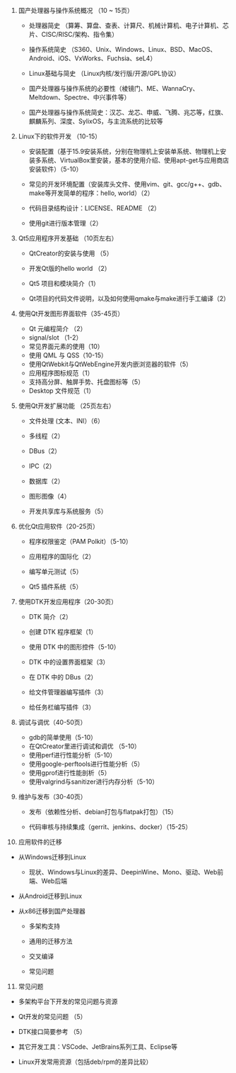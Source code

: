1. 国产处理器与操作系统概况 （10 ~ 15页）

    * 处理器简史 （算筹、算盘、查表、计算尺、机械计算机、电子计算机、芯片、CISC/RISC/架构、指令集）

    * 操作系统简史 （S360、Unix、Windows、Linux、BSD、MacOS、Android、iOS、VxWorks、Fuchsia、seL4）

    * Linux基础与简史 （Linux内核/发行版/开源/GPL协议）

    * 国产处理器与操作系统的必要性（棱镜门、ME、WannaCry、Meltdown、Spectre、中兴事件等）

    * 国产处理器与操作系统简史：汉芯、龙芯、申威、飞腾、兆芯等，红旗、麒麟系列、深度、SylixOS，与主流系统的比较等
2. Linux下的软件开发 （10-15）

    * 安装配置（基于15.9安装系统，分别在物理机上安装单系统、物理机上安装多系统、VirtualBox里安装，基本的使用介绍、使用apt-get与应用商店安装软件）（5-10）

    * 常见的开发环境配置（安装库头文件、使用vim、git、gcc/g++、gdb、make等开发简单的程序：hello, world）（2）

    * 代码目录结构设计：LICENSE、README （2）

    * 使用git进行版本管理（2）
3. Qt5应用程序开发基础 （10页左右）

    * QtCreator的安装与使用 （5）

    * 开发Qt版的hello world （2）

    * Qt5 项目和模块简介（1）

    * Qt项目的代码文件说明，以及如何使用qmake与make进行手工编译（2）
4. 使用Qt开发图形界面软件（35-45页）
    * Qt 元编程简介 （2）
    * signal/slot （1-2）
    * 常见界面元素的使用（10）
    * 使用 QML 与 QSS（10-15）
    * 使用QtWebkit与QtWebEngine开发内嵌浏览器的软件（5）
    * 应用程序图标规范（1）
    * 支持高分屏、触屏手势、托盘图标等（5）
    * Desktop 文件规范（1）
5. 使用Qt开发扩展功能 （25页左右）

    * 文件处理 (文本、INI）（6）

    * 多线程（2）

    * DBus（2）

    * IPC（2）

    * 数据库（2）

    * 图形图像（4）

    * 开发共享库与系统服务（5）
6. 优化Qt应用软件（20-25页）

    * 程序权限鉴定（PAM Polkit）（5-10）

    * 应用程序的国际化（2）

    * 编写单元测试（5）

    * Qt5 插件系统（5）
7. 使用DTK开发应用程序（20-30页）

    * DTK 简介（2）

    * 创建 DTK 程序框架（1）

    * 使用 DTK 中的图形控件（5-10）

    * DTK 中的设置界面框架（3）

    * 在 DTK 中的 DBus（2）

    * 给文件管理器编写插件（3）

    * 给任务栏编写插件（3）
8. 调试与调优（40-50页）

    * gdb的简单使用（5-10）
    * 在QtCreator里进行调试和调优 （5-10）
    * 使用perf进行性能分析（5-10）
    * 使用google-perftools进行性能分析（5）
    * 使用gprof进行性能剖析（5）
    * 使用valgrind与sanitizer进行内存分析（5-10）
9. 维护与发布（30-40页）

    * 发布（依赖性分析、debian打包与flatpak打包）（15）

    * 代码审核与持续集成（gerrit、jenkins、docker）（15-25）
10. 应用软件的迁移

  * 从Windows迁移到Linux

      * 现状、Windows与Linux的差异、DeepinWine、Mono、驱动、Web前端、Web后端

  * 从Android迁移到Linux

  * 从x86迁移到国产处理器

      * 多架构支持
      
      * 通用的迁移方法
      
      * 交叉编译
      
      * 常见问题
11. 常见问题

   * 多架构平台下开发的常见问题与资源

   * Qt开发的常见问题 （5）

   * DTK接口简要参考 （5）

   * 其它开发工具：VSCode、JetBrains系列工具、Eclipse等

   * Linux开发常用资源（包括deb/rpm的差异比较）